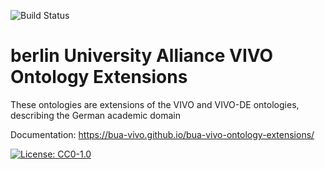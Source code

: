 ![Build Status](https://github.com/BUA-VIVO/bua-vivo-ontology-extensions/workflows/Docs/badge.svg)

# berlin University Alliance VIVO Ontology Extensions

These ontologies are extensions of the VIVO and VIVO-DE ontologies, describing the German academic domain

Documentation: https://bua-vivo.github.io/bua-vivo-ontology-extensions/

[![License: CC0-1.0](https://licensebuttons.net/l/zero/1.0/80x15.png)](http://creativecommons.org/publicdomain/zero/1.0/)
